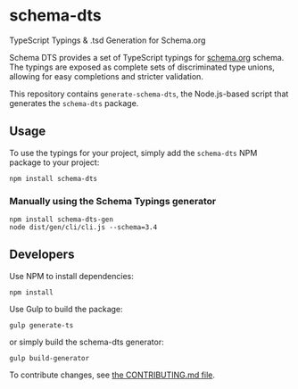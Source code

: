 # schema-dts

TypeScript Typings &amp; .tsd Generation for Schema.org

Schema DTS provides a set of TypeScript typings for
[schema.org](https://schema.org) schema. The typings are exposed as complete
sets of discriminated type unions, allowing for easy completions and stricter
validation.

This repository contains `generate-schema-dts`, the Node.js-based script that
generates the `schema-dts` package.

## Usage

To use the typings for your project, simply add the `schema-dts` NPM package to
your project:

    npm install schema-dts

### Manually using the Schema Typings generator

    npm install schema-dts-gen
    node dist/gen/cli/cli.js --schema=3.4

## Developers

Use NPM to install dependencies:

    npm install

Use Gulp to build the package:

    gulp generate-ts

or simply build the schema-dts generator:

    gulp build-generator

To contribute changes, see [the CONTRIBUTING.md file](./CONTRIBUTING.md).
